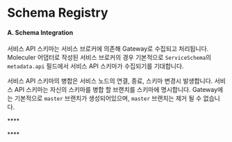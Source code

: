 # Schema Registry



#### A. Schema Integration

서비스 API 스키마는 서비스 브로커에 의존해 Gateway로 수집되고 처리됩니다. Moleculer 어댑터로 작성된 서비스 브로커의 경우 기본적으로 `ServiceSchema`의 `metadata.api` 필드에서 서비스 API 스키마가 수집되기를 기대합니다.

서비스 API 스키마의 병합은 서비스 노드의 연결, 종료, 스키마 변경시 발생합니다. 서비스 API 스키마는 자신의 스키마를 병합 할 브랜치를 스키마에 명시합니다. Gateway에는 기본적으로 `master` 브랜치가 생성되어있으며, `master` 브랜치는 제거 될 수 없습니다.

\*\*\*\*

\*\*\*\*

